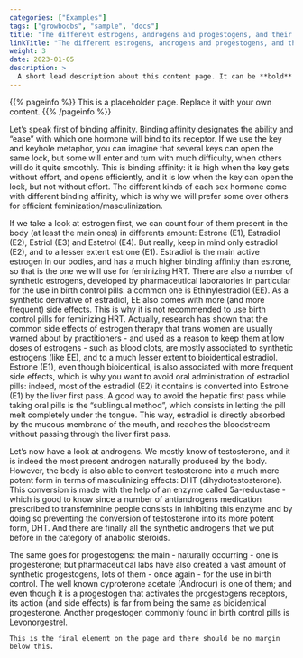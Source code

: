 ```yaml
---
categories: ["Examples"]
tags: ["growboobs", "sample", "docs"]
title: "The different estrogens, androgens and progestogens, and their binding affinity"
linkTitle: "The different estrogens, androgens and progestogens, and their binding affinity"
weight: 3
date: 2023-01-05
description: >
  A short lead description about this content page. It can be **bold** or _italic_ and can be split over multiple paragraphs.
---
```


{{% pageinfo %}}
This is a placeholder page. Replace it with your own content.
{{% /pageinfo %}}


Let’s speak first of binding affinity. Binding affinity designates the ability and “ease” with which one hormone will bind to its receptor. If we use the key and keyhole metaphor, you can imagine that several keys can open the same lock, but some will enter and turn with much difficulty, when others will do it quite smoothly. This is binding affinity: it is high when the key gets without effort, and opens efficiently, and it is low when the key can open the lock, but not without effort. The different kinds of each sex hormone come with different binding affinity, which is why we will prefer some over others for efficient feminization/masculinization.

If we take a look at estrogen first, we can count four of them present in the body (at least the main ones) in differents amount: Estrone (E1), Estradiol (E2), Estriol (E3) and Estetrol (E4). But really, keep in mind only estradiol (E2), and to a lesser extent estrone (E1). Estradiol is the main active estrogen in our bodies, and has a much higher binding affinity than estrone, so that is the one we will use for feminizing HRT. There are also a number of synthetic estrogens, developed by pharmaceutical laboratories in particular for the use in birth control pills: a common one is Ethinylestradiol (EE). As a synthetic derivative of estradiol, EE also comes with more (and more frequent) side effects. This is why it is not recommended to use birth control pills for feminizing HRT. Actually, research has shown that the common side effects of estrogen therapy that trans women are usually warned about by practitioners - and used as a reason to keep them at low doses of estrogens - such as blood clots, are mostly associated to synthetic estrogens (like EE), and to a much lesser extent to bioidentical estradiol. Estrone (E1), even though bioidentical, is also associated with more frequent side effects, which is why you want to avoid oral administration of estradiol pills: indeed, most of the estradiol (E2) it contains is converted into Estrone (E1) by the liver first pass. A good way to avoid the hepatic first pass while taking oral pills is the “sublingual method”, which consists in letting the pill melt completely under the tongue. This way, estradiol is directly absorbed by the mucous membrane of the mouth, and reaches the bloodstream without passing through the liver first pass.

Let’s now have a look at androgens. We mostly know of testosterone, and it is indeed the most present androgen naturally produced by the body. However, the body is also able to convert testosterone into a much more potent form in terms of masculinizing effects: DHT (dihydrotestosterone). This conversion is made with the help of an enzyme called 5a-reductase - which is good to know since a number of antiandrogens medication prescribed to transfeminine people consists in inhibiting this enzyme and by doing so preventing the conversion of testosterone into its more potent form, DHT. And there are finally all the synthetic androgens that we put before in the category of anabolic steroids.

The same goes for progestogens: the main - naturally occurring - one is progesterone; but pharmaceutical labs have also created a vast amount of synthetic progestogens, lots of them - once again - for the use in birth control. The well known cyproterone acetate (Androcur) is one of them; and even though it is a progestogen that activates the progestogens receptors, its action (and side effects) is far from being the same as bioidentical progesterone. Another progestogen commonly found in birth control pills is Levonorgestrel.



```
This is the final element on the page and there should be no margin below this.
```
